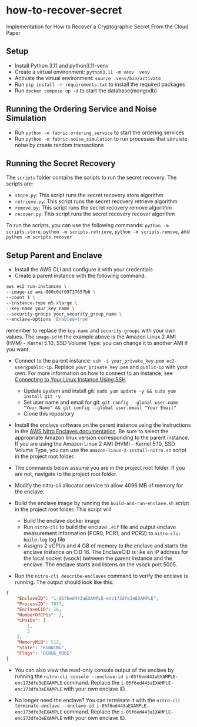 # how-to-recover-secret
Implementation for How to Recover a Cryptographic Secret From the Cloud Paper

## Setup
- Install Python 3.11 and python3.11-venv
- Create a virtual environment: `python3.11 -m venv .venv`
- Activate the virtual environment: `source .venv/bin/activate`
- Run ```pip install -r requirements.txt``` to install the required packages
- Run ```docker compose up -d``` to start the database(mongodb)

## Running the Ordering Service and Noise Simulation
- Run ```python -m fabric.ordering_service``` to start the ordering services
- Run ```python -m fabric.noise_simulation``` to run processes that simulate noise by create random transactions

## Running the Secret Recovery
The ```scripts``` folder contains the scripts to run the secret recovery. The scripts are: 
- ```store.py```: This script runs the secret recovery store algorithm
- ```retrieve.py```: This script runs the secret recovery retrieve algorithm
- ```remove.py```: This script runs the secret recovery remove algorithm
- ```recover.py```: This script runs the secret recovery recover algorithm

To run the scripts, you can use the following commands: ```python -m scripts.store```, ```python -m scripts.retrieve```, ```python -m scripts.remove```, and ```python -m scripts.recover```

## Setup Parent and Enclave
- Install the AWS CLI and configure it with your credentials
- Create a parent instance with the following command:
```bash
aws ec2 run-instances \
--image-id ami-000c0df09737657b6 \
--count 1 \
--instance-type m5.xlarge \
--key-name your_key_name \
--security-groups your_security_group_name \
--enclave-options 'Enabled=true'
```
remember to replace the ```key-name``` and ```security-groups``` with your own values. The ```image-id``` in the example above is the Amazon Linux 2 AMI (HVM) - Kernel 5.10, SSD Volume Type: you can change it to another AMI if you want.

- Connect to the parent instance: ```ssh -i your_private_key.pem ec2-user@public-ip```. Replace ```your_private_key.pem``` and ```public-ip``` with your own. For more information on how to connect to an instance, see [Connecting to Your Linux Instance Using SSH](https://docs.aws.amazon.com/AWSEC2/latest/UserGuide/connect-linux-inst-ssh.html)
    - Update system and install git: ```sudo yum update -y && sudo yum install git -y```
    - Set user name and email for git: ```git config --global user.name "Your Name" && git config --global user.email "Your Email"```
    - Clone this repository

- Install the enclave software on the parent instance using the instructions in the [AWS Nitro Enclaves documentation](https://docs.aws.amazon.com/enclaves/latest/user/nitro-enclave-cli-install.html). Be sure to select the appropriate Amazon linux version corresponding to the parent instance. If you are using the Amazon Linux 2 AMI (HVM) - Kernel 5.10, SSD Volume Type, you can use the ```amazon-linux-2-install-nitro.sh``` script in the project root folder.

- The commands below assume you are in the project root folder. If you are not, navigate to the project root folder.

- Modify the nitro-cli allocator service to allow 4096 MB of memory for the enclave.

- Build the enclave image by running the ```build-and-run-enclave.sh``` script in the project root folder. This script will 
    - Build the enclave docker image 
    - Run ```nitro-cli``` to build the enclave ```.eif``` file and output enclave measurement information (PCR0, PCR1, and PCR2) to ```nitro-cli-build.log``` log file
    - Assigns 2 vCPUs and 4 GB of memory to the enclave and starts the enclave instance on CID 16. The EnclaveCID is like an IP address for the local socket (vsock) between the parent instance and the enclave. The enclave starts and listens on the vsock port 5005.

- Run the ```nitro-cli describe-enclaves``` command to verify the enclave is running. The output should look like this:
```json
{
    "EnclaveID": "i-05f6ed443aEXAMPLE-enc173dfe3eEXAMPLE",
    "ProcessID": 7077,
    "EnclaveCID": 16,
    "NumberOfCPUs": 2,
    "CPUIDs": [
        1,
        3
    ],
    "MemoryMiB": 512,
    "State": "RUNNING",
    "Flags": "DEBUG_MODE"
}
```

- You can also view the read-only console output of the enclave by running the ```nitro-cli console --enclave-id i-05f6ed443aEXAMPLE-enc173dfe3eEXAMPLE``` command. Replace the ```i-05f6ed443aEXAMPLE-enc173dfe3eEXAMPLE``` with your own enclave ID.

- No longer need the enclave? You can terminate it with the ```nitro-cli terminate-enclave --enclave-id i-05f6ed443aEXAMPLE-enc173dfe3eEXAMPLE``` command. Replace the ```i-05f6ed443aEXAMPLE-enc173dfe3eEXAMPLE``` with your own enclave ID.